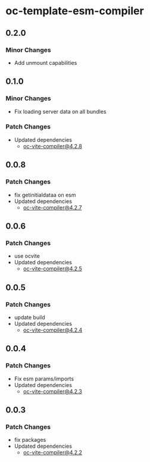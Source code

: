 # oc-template-esm-compiler

## 0.2.0

### Minor Changes

- Add unmount capabilities

## 0.1.0

### Minor Changes

- Fix loading server data on all bundles

### Patch Changes

- Updated dependencies
  - oc-vite-compiler@4.2.8

## 0.0.8

### Patch Changes

- fix getinitialdataa on esm
- Updated dependencies
  - oc-vite-compiler@4.2.7

## 0.0.6

### Patch Changes

- use ocvite
- Updated dependencies
  - oc-vite-compiler@4.2.5

## 0.0.5

### Patch Changes

- update build
- Updated dependencies
  - oc-vite-compiler@4.2.4

## 0.0.4

### Patch Changes

- Fix esm params/imports
- Updated dependencies
  - oc-vite-compiler@4.2.3

## 0.0.3

### Patch Changes

- fix packages
- Updated dependencies
  - oc-vite-compiler@4.2.2
